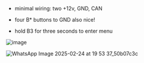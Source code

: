 * minimal wiring: two +12v, GND, CAN

* four B* buttons to GND also nice!

* hold B3 for three seconds to enter menu


![image](https://github.com/user-attachments/assets/2162936b-a59d-4642-9300-785a0aa354b4)

![WhatsApp Image 2025-02-24 at 19 53 37_50b07c3c](https://github.com/user-attachments/assets/5a27029a-b3c3-4ee2-b0c8-961c5b97f32e)

